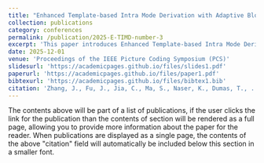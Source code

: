 ```yaml
---
title: "Enhanced Template-based Intra Mode Derivation with Adaptive Block Vector Replacement"
collection: publications
category: conferences
permalink: /publication/2025-E-TIMD-number-3
excerpt: 'This paper introduces Enhanced Template-based Intra Mode Derivation to Next-Gen Video Coding Software (ECM).'
date: 2025-12-01
venue: 'Proceedings of the IEEE Picture Coding Symposium (PCS)'
slidesurl: 'https://academicpages.github.io/files/slides1.pdf'
paperurl: 'https://academicpages.github.io/files/paper1.pdf'
bibtexurl: 'https://academicpages.github.io/files/bibtex1.bib'
citation: 'Zhang, J., Fu, J., Jia, C., Ma, S., Naser, K., Dumas, T., ... & Radosavljevic, M. (2025). Enhanced Template-based Intra Mode Derivation with Adaptive Block Vector Replacement. arXiv preprint arXiv:2509.25668.'
---
```

The contents above will be part of a list of publications, if the user clicks the link for the publication than the contents of section will be rendered as a full page, allowing you to provide more information about the paper for the reader. When publications are displayed as a single page, the contents of the above "citation" field will automatically be included below this section in a smaller font.
